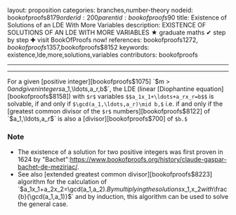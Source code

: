 layout: proposition
categories: branches,number-theory
nodeid: bookofproofs$8179
orderid: 200
parentid: bookofproofs$90
title: Existence of Solutions of an LDE With More Variables
description: EXISTENCE OF SOLUTIONS OF AN LDE WITH MORE VARIABLES &#9733; graduate maths &#10004; step by step &#10010; visit BookOfProofs now!
references: bookofproofs$1272,bookofproofs$1357,bookofproofs$8152
keywords: existence,lde,more,solutions,variables
contributors: bookofproofs


---


---

For a given [positive integer][bookofproofs$1075] `$m > 0$` and given integers `$a_1,\ldots,a_r,b$`, the LDE (linear [Diophantine equation][bookofproofs$8158]) with `$r$` variables `$$a_1x_1+\ldots+a_rx_r=b$$` is solvable, if and only if `$\gcd(a_1,\ldots,a_r)\mid b,$` i.e. if and only if the [greatest common divisor of the `$r$` numbers][bookofproofs$8122] of `$a_1,\ldots,a_r$` is also a [divisor][bookofproofs$700] of `$b.$`

### Note

* The existence of a solution for two positive integers was first proven in 1624 by "Bachet":https://www.bookofproofs.org/history/claude-gaspar-bachet-de-meziriac/.
* See also [extended greatest common divisor][bookofproofs$8223] algorithm for the calculation of `$a_1x_1+a_2x_2=\gcd(a_1,a_2).$` By multiplying the solutions `$x_1,x_2$` with `$\frac{b}{\gcd(a_1,a_1)}$` and by induction, this algorithm can be used to solve the general case.
